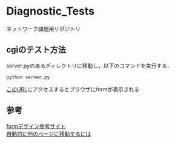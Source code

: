 # Diagnostic_Tests
ネットワーク課題用リポジトリ

## cgiのテスト方法
server.pyのあるディレクトリに移動し，以下のコマンドを実行する．
```bush
python server.py
```
[このURL](http://localhost:8080/html/index.html)にアクセスするとブラウザにformが表示される

## 参考
[formデザイン参考サイト](https://zero-plus.io/media/html-css/form-coding-practice/)\
[自動的に他のページに移動するには](https://www.hashimoto-h.wakayama-c.ed.jp/club/suugakubu/method/tyuukyuu/jump.html)